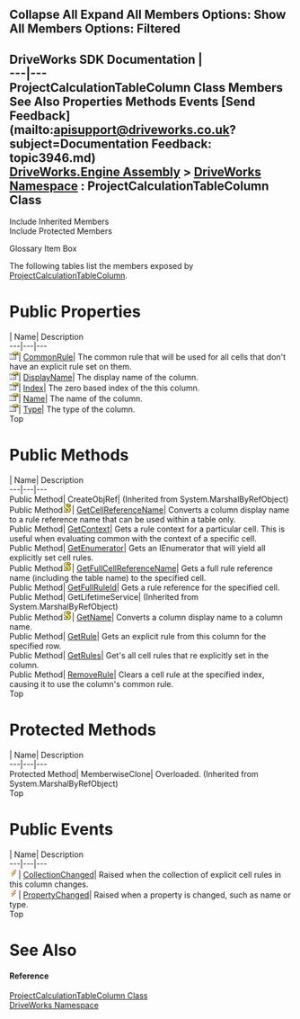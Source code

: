 Collapse All Expand All Members Options: Show All  Members Options: Filtered   
---  
DriveWorks SDK Documentation  |   
---|---  
ProjectCalculationTableColumn Class Members   
See Also Properties Methods Events [Send Feedback](mailto:apisupport@driveworks.co.uk?subject=Documentation Feedback: topic3946.md)  
[DriveWorks.Engine Assembly](topic2156.md) > [DriveWorks Namespace](topic2159.md) : ProjectCalculationTableColumn Class  
---  
  
Include Inherited Members    
Include Protected Members  


Glossary Item Box

The following tables list the members exposed by [ProjectCalculationTableColumn](topic3946.md).

# Public Properties

| Name| Description  
---|---|---  
![Public Property](dotnetimages/publicProperty.gif)| [CommonRule](topic3961.md)| The common rule that will be used for all cells that don't have an explicit rule set on them.   
![Public Property](dotnetimages/publicProperty.gif)| [DisplayName](topic3962.md)| The display name of the column.   
![Public Property](dotnetimages/publicProperty.gif)| [Index](topic3963.md)| The zero based index of the this column.   
![Public Property](dotnetimages/publicProperty.gif)| [Name](topic3964.md)| The name of the column.   
![Public Property](dotnetimages/publicProperty.gif)| [Type](topic3965.md)| The type of the column.   
Top

# Public Methods

| Name| Description  
---|---|---  
Public Method| CreateObjRef|  (Inherited from System.MarshalByRefObject)  
Public Method![static \(Shared in Visual Basic\)](dotnetimages/static.gif)| [GetCellReferenceName](topic3952.md)| Converts a column display name to a rule reference name that can be used within a table only.   
Public Method| [GetContext](topic3953.md)| Gets a rule context for a particular cell. This is useful when evaluating common with the context of a specific cell.   
Public Method| [GetEnumerator](topic3954.md)| Gets an IEnumerator that will yield all explicitly set cell rules.   
Public Method![static \(Shared in Visual Basic\)](dotnetimages/static.gif)| [GetFullCellReferenceName](topic3955.md)| Gets a full rule reference name (including the table name) to the specified cell.   
Public Method| [GetFullRuleId](topic3956.md)| Gets a rule reference for the specified cell.   
Public Method| GetLifetimeService|  (Inherited from System.MarshalByRefObject)  
Public Method![static \(Shared in Visual Basic\)](dotnetimages/static.gif)| [GetName](topic3957.md)| Converts a column display name to a column name.   
Public Method| [GetRule](topic3958.md)| Gets an explicit rule from this column for the specified row.   
Public Method| [GetRules](topic3959.md)| Get's all cell rules that re explicitly set in the column.   
Public Method| [RemoveRule](topic3960.md)| Clears a cell rule at the specified index, causing it to use the column's common rule.   
Top

# Protected Methods

| Name| Description  
---|---|---  
Protected Method| MemberwiseClone| Overloaded. (Inherited from System.MarshalByRefObject)  
Top

# Public Events

| Name| Description  
---|---|---  
![Public Event](dotnetimages/publicEvent.gif)| [CollectionChanged](topic3966.md)| Raised when the collection of explicit cell rules in this column changes.   
![Public Event](dotnetimages/publicEvent.gif)| [PropertyChanged](topic3967.md)| Raised when a property is changed, such as name or type.   
Top

# See Also

#### Reference

[ProjectCalculationTableColumn Class](topic3946.md)   
[DriveWorks Namespace](topic2159.md)



